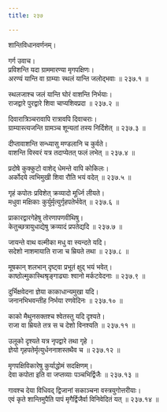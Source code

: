 ```yaml
---
title: २३७

---
```

शान्तिविधानवर्णनम्।  
  
गर्ग उवाच।  
प्रविशन्ति यदा ग्राममारण्या मृगपक्षिणः।  
अरण्यं यान्ति वा ग्राम्याः स्थलं यान्ति जलोद्भवाः ॥ २३७.१ ॥  
  
स्थलजाश्च जलं यान्ति घोरं वाशन्ति निर्भयाः।  
राजद्वारे पुरद्वारे शिवा चाप्यशिवप्रदा ॥ २३७.२ ॥  
  
दिवारात्रिञ्चरावापि रात्रावपि दिवाचराः।  
ग्राम्यास्त्यजन्ति ग्रामञ्च शून्यतां तस्य निर्दिशेत् ॥ २३७.३ ॥  
  
दीप्तावाशन्ति सन्ध्यासु मण्डलानि च कुर्वते।  
वाशन्ति विस्वरं यत्र तदाप्येतत् फलं लभेत् ॥ २३७.४ ॥  
  
प्रदोषे कुक्कुटो वाशेद् धेमन्ते वापि कोकिलः।  
अर्कोदये त्वभिमुखी शिवा रौति भयं वदेत् ॥ २३७.५ ॥  
  
गृहं कपोतः प्रविशेत् क्रव्यादो मूर्ध्नि लीयते।  
मधुवा मक्षिकाः कुर्युर्मृत्युर्गृहपतेर्भवेत् ॥ २३७.६ ॥  
  
प्राकारद्वारगेहेषु तोरणापणवीथिषु।  
केतुच्छत्रायुधाद्येषु क्रव्यादं प्रपतेद्यदि ॥ २३७.७ ॥  
  
जायन्ते वाथ वल्मीका मधु वा स्यन्दते यदि।  
सदेशो नाशमायाति राजा च म्रियते तथा ॥ २३७.८ ॥  
  
मूषकान् शलभान् दृष्ट्वा प्रभूतं क्षुद् भयं भवेत्।  
काष्ठोल्मुकास्थिश्रृङ्गाढ्याः श्वानो मर्कटवेदनाः ॥ २३७.९ ॥  
  
दुर्भिक्षवेदना ज्ञेया काकाधान्यमुखा यदि।  
जनानभिभवन्तीह निर्भया रणवेदिनः ॥ २३७.१० ॥  
  
काको मैथुनसक्तश्च श्वेतस्तु यदि दृश्यते।  
राजा वा म्रियते तत्र स च देशो विनश्यति ॥ २३७.११ ॥  
  
उलूको दृश्यते यत्र नृपद्वारे तथा गृहे ।  
ज्ञेयो गृहपतेर्मृत्युर्धननाशस्तथैव च ॥ २३७.१२ ॥  
  
मृगपक्षिविकारेषु कुर्याद्धोमं सदक्षिणम्।  
देवा कपोता इति वा जप्तव्याः पञ्चभिर्द्विजैः ॥ २३७.१३ ॥  
  
गावश्च देया विधिवद् द्विजानां सकाञ्चना वस्त्रयुगोत्तरीयाः।  
एवं कृते शान्तिमुपैति पापं मृगैर्द्विजैर्वा विनिवेदितं यत् ॥ २३७.१४ ॥